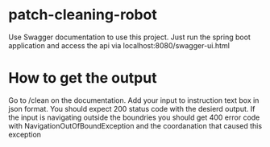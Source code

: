 # patch-cleaning-robot
Use Swagger documentation to use this project. 
Just run the spring boot application and access the api via localhost:8080/swagger-ui.html
# How to get the output
Go to /clean on the documentation.
Add your input to instruction text box in json format.
You should expect 200 status code with the desierd output.
If the input is navigating outside the boundries you should get 400 error code with NavigationOutOfBoundException and the coordanation that caused this exception
